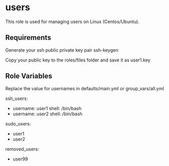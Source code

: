 users
=========

This role is used for managing users on Linux (Centos/Ubuntu).

Requirements
------------

Generate your ssh public private key pair
ssh-keygen

Copy your public key to the roles/files folder and save it as user1.key

Role Variables
--------------
Replace the value for usernames in defaults/main.yml or group_vars/all.yml

ssh_users:
  - username: user1
    shell: /bin/bash
  - username: user2
    shell: /bin/bash

sudo_users:
  - user1
  - user2

removed_users:
  - user99
